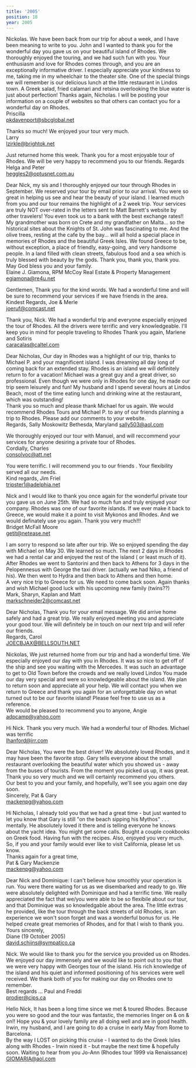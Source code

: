 ```yaml
---
title: '2005'
position: 18
year: 2005
---
```


Nickolas. We have been back from our trip for about a week, and I have been meaning to write to you. John and I wanted to thank you for the wonderful day you gave us on your beautiful island of Rhodes. We thoroughly enjoyed the touring, and we had such fun with you. Your enthusiasm and love for Rhodes comes through, and you are an exceptionally informative driver. I especially appreciate your kindness to me, taking me in my wheelchair to the theater site. One of the special things we will remember is our delicious lunch at the little restaurant in Lindos town. A Greek salad, fried calamari and retsina overlooking the blue water is just about perfection! Thanks again, Nicholas. I will be posting your information on a couple of websites so that others can contact you for a wonderful day on Rhodes.<br>
Priscilla<br>
pkdavenport@sbcglobal.net

Thanks so much! We enjoyed your tour very much.<br>
Larry<br>
lzirkle@brightok.net

Just returned home this week. Thank you for a most enjoyable tour of Rhodes. We will be very happy to recommend you to our friends. Regards<br>
Helga and Peter<br>
heggles2@optusnet.com.au

Dear Nick, my sis and I thoroughly enjoyed our tour through Rhodes in September. We reserved your tour by email prior to our arrival. You were so great in helping us see and hear the beauty of your island. I learned much from you and our tour remains the highlight of a 2 week trip. Your services are truly NOT over-rated in the letters sent to Matt Barrett's website by other travelers! You even took us to a bank with the best exchange rates!! My grandmother was born on Crete and my grandfather on Malta... so the historical sites about the Knights of St. John was fascinating to me. And the olive trees, resting at the cafe by the bay... will all hold a special place in memories of Rhodes and the beautiful Greek Isles. We found Greece to be, without exception, a place of friendly, easy-going, and very handsome people. In a land filled with clean streets, fabulous food and a sea which is truly blessed with beauty by the gods. Thank you, thank you, thank you. May God bless you and your family.<br>
Elaine J. Giamona, RPM McCoy Real Estate & Property Management<br>
egiamona@re4u.net

Gentlemen, Thank you for the kind words. We had a wonderful time and will be sure to recommend your services if we have friends in the area.<br>
Kindest Regards, Joe & Merle<br>
joeruf@comcast.net

Thank you, Nick. We had a wonderful trip and everyone especially enjoyed the tour of Rhodes. All the drivers were terrific and very knowledgeable. I'll keep you in mind for people traveling to Rhodes Thank you again, Marlene and Sotiris<br>
caracalas@caltel.com

Dear Nicholas, Our day in Rhodes was a highlight of our trip, thanks to Michael P. and your magnificent island. I was dreaming all day long of coming back for an extended stay. Rhodes is an island we will definitely return to for a vacation! Michael was a great guy and a great driver, so professional. Even though we were only in Rhodes for one day, he made our trip seem leisurely and fun! My husband and I spend several hours at Lindos Beach, most of the time eating lunch and drinking wine at the restaurant, which was outstanding!<br>
Thank you so much and please thank Michael for us again. We would recommend Rhodes Tours and Michael P. to any of our friends planning a trip to Rhodes. Please add our comments to your website.<br>
Regards, Sally Moskowitz Bethesda, Maryland sally503@aol.com

We thoroughly enjoyed our tour with Manuel, and will reccommend your services for anyone desiring a private tour of Rhodes.<br>
Cordially, Charles<br>
consolvoc@att.net

You were terrific. I will recommend you to our friends . Your flexibility served all our needs.<br>
Kind regards, Jim Friel<br>
tripster1@adelphia.net

Nick and I would like to thank you once again for the wonderful private tour you gave us on June 25th. We had so much fun and truly enjoyed your company. Rhodes was one of our favorite islands. If we ever make it back to Greece, we would make it a point to visit Mykonos and Rhodes. And we would definately use you again. Thank you very much!!!<br>
Bridget McFall Moore<br>
getit@netease.net

I am sorry to respond so late after our trip. We so enjoyed spending the day with Michael on May 30. We learned so much. The next 2 days in Rhodes we had a rental car and enjoyed the rest of the island ( or least much of it). After Rhodes we went to Santorini and then back to Athens for 3 days in the Pelopennesus with George the taxi driver. (actually we had Niko, a friend of his). We then went to Hydra and then back to Athens and then home.<br>
A very nice trip to Greece for us. We need to come back soon. Again thanks and wish Michael good luck with his upcoming new family (twins??)<br>
Mark, Sharyn, Kaplan and Matt<br>
markschneider2@comcast.net

Dear Nicholas, Thank you for your email message. We did arrive home safely and had a great trip. We really enjoyed meeting you and appreciate your good tour. We will definitely be in touch on our next trip and will refer our friends.<br>
Regards, Carol<br>
JOECBJAX@BELLSOUTH.NET

Nickolas, We just returned home from our trip and had a wonderful time. We especially enjoyed our day with you in Rhodes. It was so nice to get off of the ship and see you waiting with the Mercedes. It was such an advantage to get to Old Town before the crowds and we really loved Lindos You made our day very special and were so knowledgeable about the island. We plan to return soon and appreciate all your help. We will contact you when we return to Greece and thank you again for an unforgettable day on what turned out to be our favorite island! Please feel free to use us as a reference.<br>
We would be pleased to recommend you to anyone, Angie<br>
adpcamp@yahoo.com

Hi Nick. Thank you very much. We had a wonderful tour of Rhodes. Michael was terrific<br>
lhanford@irr.com

Dear Nicholas, You were the best driver! We absolutely loved Rhodes, and it may have been the favorite stop. Gary tells everyone about the small restaurant overlooking the beautiful water which you showed us - away from the buses of tourists. From the moment you picked us up, it was great. Thank you so very much and we will certainly recommend you others.<br>
Our best to you and your family, and hopefully, we'll see you again one day soon.<br>
Sincerely, Pat & Gary<br>
mackenpg@yahoo.com

Hi Nicholas, I already told you that we had a great time - but just wanted to let you know that Gary is still "on the beach sipping his Mythos" . . . mentally. He absolutely loved it there and is telling everyone he knows about the yacht idea. You might get some calls. Bought a couple cookbooks on Greek food. Having fun with the recipes. Also, enjoyed you very much. So, if you and your family would ever like to visit California, please let us know.<br>
Thanks again for a great time,<br>
Pat & Gary Mackenzie<br>
mackenpg@yahoo.com

Dear Nick and Dominique: I can't believe how smoothly your operation is run. You were there waiting for us as we disembarked and ready to go. We were absolutely delighted with Dominique and had a terrific time. We really appreciated the fact that we/you were able to be so flexibile about our tour, and that Dominique was so knowledgable about the area. The little extras he provided, like the tour through the back streets of old Rhodes, is an experience we won't soon forget and was a wonderful bonus for us. He helped create great memories of Rhodes, and for that I wish to thank you. Yours sincerely,<br>
Diane (19 October 2005)<br>
david.schijns@sympatico.ca

Nick. We would like to thank you for the service you provided us on Rhodes. We enjoyed our day immensely and we would like to point out to you that we were very happy with Georges tour of the island. His rich knowledge of the island and his quiet and informed positioning of his services were well received. We thank both of you for making our day on Rhodes one to remember.<br>
Best regards ... Paul and Freddi<br>
prodier@cips.ca

Hello Nick, It has been a long time since we met & toured Rhodes. Because you were so good and the tour was fantastic, the memories linger on & on & on!! Hope you & your lovely family are all doing well and are in good health.<br>
Irwin, my husband, and I are going to do a cruise in early May from Rome to Barcelona.<br>
By the way I LOST on picking this cruise - I wanted to do the Greek Isles along with Rhodes - Irwin nixed it - but maybe the next time & hopefully soon. Waiting to hear from you Jo-Ann (Rhodes tour 1999 via Renaissance) GIOMARIA@aol.com